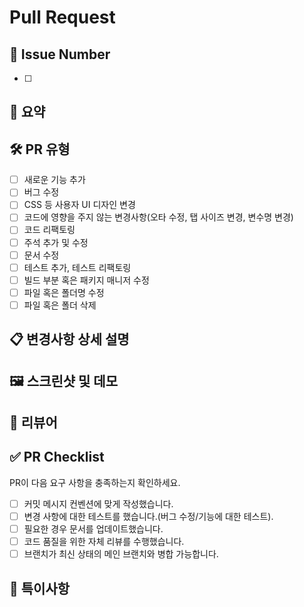 # Pull Request

## 🔢 Issue Number

<!-- 이슈 키워드와 함께 #을 입력한 후 이슈 번호를 선택해주세요. -->
- [ ]

## 📝 요약

<!--- 변경 사항 및 관련 이슈에 대해 간단하게 작성해주세요. 어떻게보다 무엇을 왜 수정했는지 설명해주세요. -->

## 🛠️ PR 유형

- [ ] 새로운 기능 추가
- [ ] 버그 수정
- [ ] CSS 등 사용자 UI 디자인 변경
- [ ] 코드에 영향을 주지 않는 변경사항(오타 수정, 탭 사이즈 변경, 변수명 변경)
- [ ] 코드 리팩토링
- [ ] 주석 추가 및 수정
- [ ] 문서 수정
- [ ] 테스트 추가, 테스트 리팩토링
- [ ] 빌드 부분 혹은 패키지 매니저 수정
- [ ] 파일 혹은 폴더명 수정
- [ ] 파일 혹은 폴더 삭제

## 📋 변경사항 상세 설명

<!--- 필요한 경우 중요한 변경사항에 대해 더 자세히 설명해주세요 -->

## 🖼️ 스크린샷 및 데모

<!--- UI 변경사항이 있는 경우 스크린샷이나 GIF/동영상을 첨부해주세요 -->

## 👀 리뷰어

<!--- 이 PR의 리뷰를 요청할 담당자를 지정해주세요 -->
<!-- 예시: @username -->

## ✅ PR Checklist

PR이 다음 요구 사항을 충족하는지 확인하세요.

- [ ] 커밋 메시지 컨벤션에 맞게 작성했습니다.
- [ ] 변경 사항에 대한 테스트를 했습니다.(버그 수정/기능에 대한 테스트).
- [ ] 필요한 경우 문서를 업데이트했습니다.
- [ ] 코드 품질을 위한 자체 리뷰를 수행했습니다.
- [ ] 브랜치가 최신 상태의 메인 브랜치와 병합 가능합니다.

## 📢 특이사항

<!--- 리뷰어가 알아야 할 주의사항이나 특이점이 있다면 여기에 작성해주세요 -->

